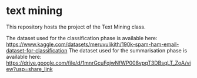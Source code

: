 # text mining

This repository hosts the project of the Text Mining class.

The dataset used for the classification phase is available here: https://www.kaggle.com/datasets/meruvulikith/190k-spam-ham-email-dataset-for-classification
The dataset used for the summarisation phase is available here: https://drive.google.com/file/d/1mnrGcuFqjwNfWP008vpqT3DBsqLT_ZoA/view?usp=share_link